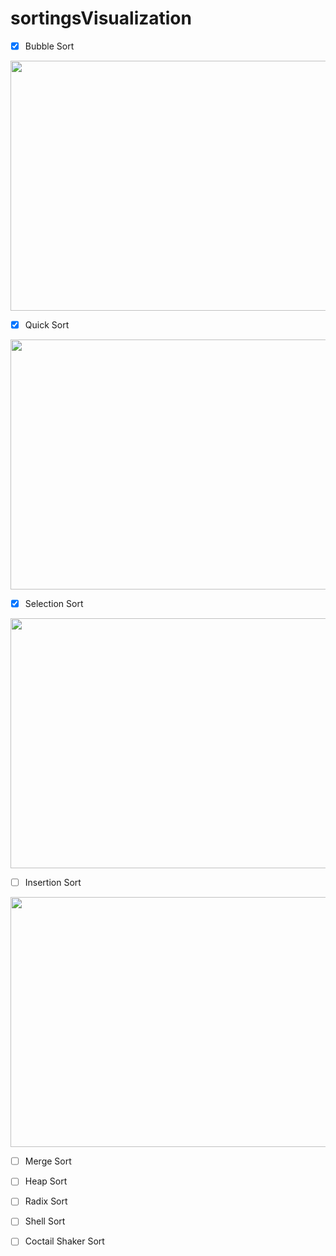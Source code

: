 # sortingsVisualization

- [X] Bubble Sort

<img src="https://user-images.githubusercontent.com/75206974/179917931-661e2ce8-9275-40bc-80b1-a58775d4604e.gif" width="1000" height="400">

- [X] Quick Sort

<img src="https://user-images.githubusercontent.com/75206974/179918000-19215308-e817-43ba-86eb-fb7ca8a23f0f.gif" width="1000" height="400">

- [X] Selection Sort

<img src="https://user-images.githubusercontent.com/75206974/179919298-c26b4563-990a-4b25-8c09-c65d555119ed.gif" width="1000" height="400">

- [ ] Insertion Sort

<img src="https://user-images.githubusercontent.com/75206974/179926965-729d8f30-813d-476e-b7cc-618e473e2cb6.gif" width="1000" height="400">

- [ ] Merge Sort

- [ ] Heap Sort

- [ ] Radix Sort

- [ ] Shell Sort

- [ ] Coctail Shaker Sort
